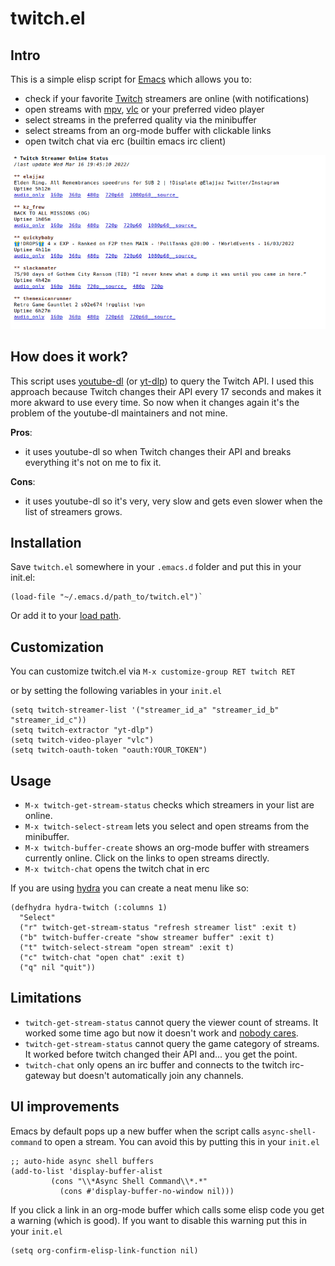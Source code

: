 # twitch.el

## Intro
This is a simple elisp script for [Emacs](https://www.gnu.org/software/emacs/) which allows you to:

- check if your favorite [Twitch](https://twitch.tv) streamers are online (with notifications)
- open streams with [mpv](https://github.com/mpv-player/mpv), [vlc](https://github.com/videolan/vlc) or your preferred video player
- select streams in the preferred quality via the minibuffer
- select streams from an org-mode buffer with clickable links
- open twitch chat via erc (builtin emacs irc client)

![image](https://github.com/aroess/twitch.el/blob/main/twitch-org-buffer.png?raw=true)

## How does it work?
This script uses [youtube-dl](https://github.com/ytdl-org/youtube-dl) (or [yt-dlp](https://github.com/yt-dlp/yt-dlp)) to query the Twitch API. I used this
approach because Twitch changes their API every 17 seconds and makes
it more akward to use every time. So now when it changes again it's
the problem of the youtube-dl maintainers and not mine. 

**Pros**:
- it uses youtube-dl so when Twitch changes their API and breaks everything it's not on me to fix it.

**Cons**:
- it uses youtube-dl so it's very, very slow and gets even slower when the list of streamers grows.

## Installation
Save `twitch.el` somewhere in your `.emacs.d` folder and put this in your init.el:

```elisp
(load-file "~/.emacs.d/path_to/twitch.el")`
```

Or add it to your [load path](https://www.emacswiki.org/emacs/LoadPath).

## Customization
You can customize twitch.el via `M-x customize-group RET twitch RET`

or by setting the following variables in your `init.el`

```elisp
(setq twitch-streamer-list '("streamer_id_a" "streamer_id_b" "streamer_id_c"))
(setq twitch-extractor "yt-dlp")
(setq twitch-video-player "vlc")
(setq twitch-oauth-token "oauth:YOUR_TOKEN")
```

## Usage
- `M-x twitch-get-stream-status` checks which streamers in your list are online. 
- `M-x twitch-select-stream` lets you select and open streams from the minibuffer.
- `M-x twitch-buffer-create` shows an org-mode buffer with streamers currently online. Click on the links to open streams directly.
- `M-x twitch-chat` opens the twitch chat in erc

If you are using [hydra](https://github.com/abo-abo/hydra) you can create a neat menu like so:

```elisp
(defhydra hydra-twitch (:columns 1)
  "Select"
  ("r" twitch-get-stream-status "refresh streamer list" :exit t)
  ("b" twitch-buffer-create "show streamer buffer" :exit t)
  ("t" twitch-select-stream "open stream" :exit t)
  ("c" twitch-chat "open chat" :exit t)
  ("q" nil "quit"))

```

## Limitations
- `twitch-get-stream-status` cannot query the viewer count of streams. It worked some time ago but now it doesn't work and [nobody cares](https://github.com/yt-dlp/yt-dlp/issues/1880).
- `twitch-get-stream-status` cannot query the game category of streams. It worked before twitch changed their API and... you get the point.
- `twitch-chat` only opens an irc buffer and connects to the twitch irc-gateway but doesn't automatically join any channels.

## UI improvements
Emacs by default pops up a new buffer when the script calls `async-shell-command` to open a stream. You can avoid this by putting this in your `init.el`

```elisp
;; auto-hide async shell buffers
(add-to-list 'display-buffer-alist
	     (cons "\\*Async Shell Command\\*.*"
		   (cons #'display-buffer-no-window nil)))
```

If you click a link in an org-mode buffer which calls some elisp code you get a warning (which is good). If you want to disable this warning put this in your `init.el`


```elisp
(setq org-confirm-elisp-link-function nil)
```
